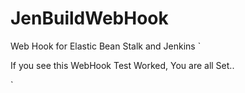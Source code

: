 # JenBuildWebHook
Web Hook for Elastic Bean Stalk and Jenkins
`


If you see this WebHook Test Worked, You are all Set..



`
